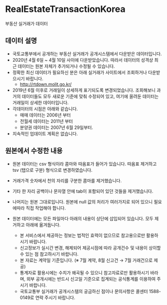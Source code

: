 # RealEstateTransactionKorea
 부동산 실거래가 데이터

## 데이터 설명
- 국토교통부에서 공개하는 부동산 실거래가 공개시스템에서 다운받은 데이터입니다.
- 2020년 4월 6일 ~ 4월 10일 사이에 다운받았습니다. 따라서 데이터의 성격상 최근 데이터는 원본 자체가 추가되거나 수정될 수 있습니다.
- 정확한 최신 데이터가 필요하신 분은 아래 실거래가 사이트에서 조회하거나 다운받으시기 바랍니다.
  -  http://rtdown.molit.go.kr/
- 2019년 6월 이후로 거래일이 상세하게 표기되도록 변경되었습니다. 조회해보니 과거의 데이터들도 모두 새로운 기준에 맞춰 수정되어 있고, 여기에 올려둔 데이터는 거래일이 상세한 데이터입니다.
- 각데이터의 시점은 아래와 같습니다.
  - 매매 데이터는 2006년 부터
  - 전월세 데이터는 2011년 부터
  - 분양권 데이터는 2007년 6월 29일부터.
- 지속적인 업데이트 계획은 없습니다.


## 원본에서 수정한 내용
- 원본 데이터는 csv 형식이라 콤마와 따옴표가 들어가 있습니다. 따옴표 제거하고 tsv (탭으로 구분) 형식으로 변경하였습니다.
- 거래가격 숫자에서 천의 자리를 구분한 콤마를 제거했습니다.
- 기타 한 자리 공백이나 문자열 안에 tab이 포함되어 있던 것들을 제거했습니다.
- 나머지는 원본 그대로입니다. 원본에 null 값의 처리가 여러가지로 되어 있으니 필요에따라 직접 작업해야 합니다.
- 원본 데이터에는 모든 파일마다 아래의 내용이 상단에 삽입되어 있습니다. 모두 제거하고 아래에 옮겨둡니다.

  - 본 서비스에서 제공하는 정보는 법적인 효력이 없으므로 참고용으로만 활용하시기 바랍니다.
  - 신고정보가 실시간 변경, 해제되어 제공시점에 따라 공개건수 및 내용이 상이할 수 있는 점 참고하시기 바랍니다.
  - 본 자료는 계약일 기준입니다. (※ 7월 계약, 8월 신고건 → 7월 거래건으로  제공)
  - 통계자료 활용시에는 수치가 왜곡될 수 있으니 참고자료로만 활용하시기  바라며,  외부 공개시에는 반드시 신고일 기준으로 집계되는 공식통계를 이용하여 주시기 바랍니다.
  - 국토교통부 실거래가 공개시스템의 궁금하신 점이나 문의사항은 콜센터 1588-0149로 연락 주시기 바랍니다.

